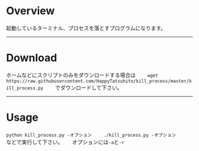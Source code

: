 # Overview  
起動しているターミナル、プロセスを落とすプログラムになります。　　

---

# Download  
ホームなどにスクリプトのみをダウンロードする場合は　　
`wget https://raw.githubusercontent.com/HappyTatsuhito/kill_process/master/kill_process.py`　　
でダウンロードして下さい。　　

---

# Usage  
`python kill_process.py -オプション`　　
`./kill_process.py -オプション`　　
などで実行して下さい。　　
オプションには`-a`と`-r`  